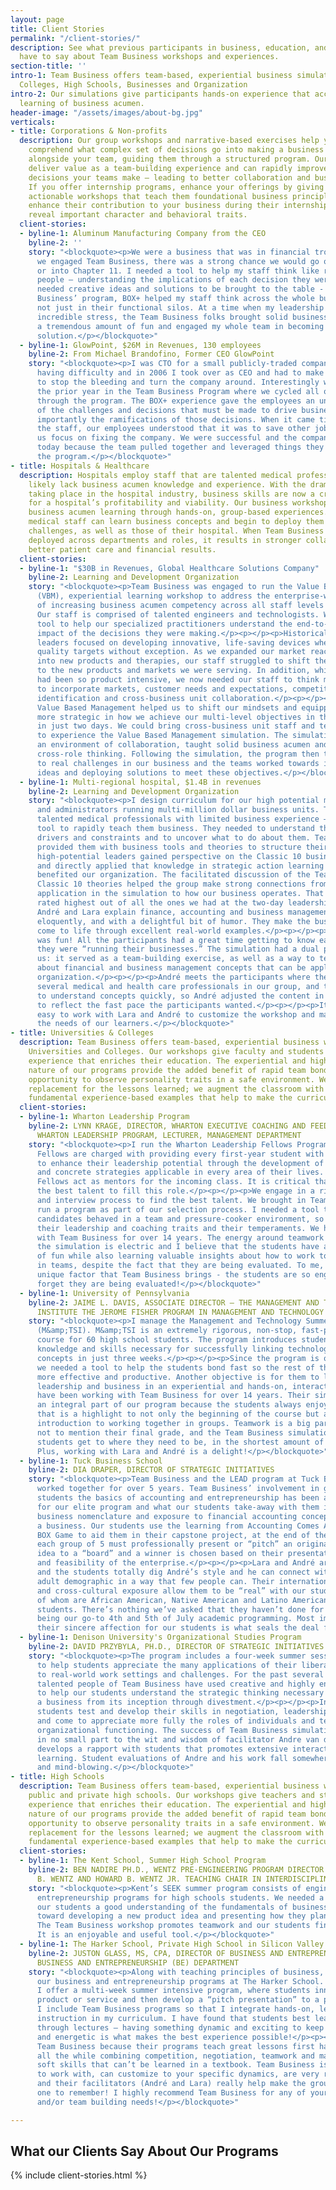 ```yaml
---
layout: page
title: Client Stories
permalink: "/client-stories/"
description: See what previous participants in business, education, and healthcare
  have to say about Team Business workshops and experiences.
section-title: ''
intro-1: Team Business offers team-based, experiential business simulations to Universities,
  Colleges, High Schools, Businesses and Organization
intro-2: Our simulations give participants hands-on experience that accelerates the
  learning of business acumen.
header-image: "/assets/images/about-bg.jpg"
verticals:
- title: Corporations & Non-profits
  description: Our group workshops and narrative-based exercises help your team fully
    comprehend what complex set of decisions go into making a business work. We work
    alongside your team, guiding them through a structured program. Our programs can
    deliver value as a team-building experience and can rapidly improve the business
    decisions your teams make – leading to better collaboration and business results.
    If you offer internship programs, enhance your offerings by giving participants
    actionable workshops that teach them foundational business principles. These programs
    enhance their contribution to your business during their internship, as well as
    reveal important character and behavioral traits.
  client-stories:
  - byline-1: Aluminum Manufacturing Company from the CEO
    byline-2: ''
    story: "<blockquote><p>We were a business that was in financial trouble – when
      we engaged Team Business, there was a strong chance we would go out of business
      or into Chapter 11. I needed a tool to help my staff think like real business
      people – understanding the implications of each decision they were making. I
      needed creative ideas and solutions to be brought to the table - fast. Team
      Business’ program, BOX+ helped my staff think across the whole business and
      not just in their functional silos. At a time when my leadership team was under
      incredible stress, the Team Business folks brought solid business thinking,
      a tremendous amount of fun and engaged my whole team in becoming a part of the
      solution.</p></blockquote>"
  - byline-1: GlowPoint, $26M in Revenues, 130 employees
    byline-2: From Michael Brandofino, Former CEO GlowPoint
    story: "<blockquote><p>I was CTO for a small publicly-traded company that was
      having difficulty and in 2006 I took over as CEO and had to make drastic changes
      to stop the bleeding and turn the company around. Interestingly we had invested
      the prior year in the Team Business Program where we cycled all of our employees
      through the program. The BOX+ experience gave the employees an understanding
      of the challenges and decisions that must be made to drive business and more
      importantly the ramifications of those decisions. When it came time to right-size
      the staff, our employees understood that it was to save other jobs and help
      us focus on fixing the company. We were successful and the company still exists
      today because the team pulled together and leveraged things they learned in
      the program.</p></blockquote>"
- title: Hospitals & Healthcare
  description: Hospitals employ staff that are talented medical professionals – they
    likely lack business acumen knowledge and experience. With the dramatic changes
    taking place in the hospital industry, business skills are now a critical factor
    for a hospital’s profitability and viability. Our business workshops fast track
    business acumen learning through hands-on, group-based experiences. In one day,
    medical staff can learn business concepts and begin to deploy them to their individual
    challenges, as well as those of their hospital. When Team Business workshops are
    deployed across departments and roles, it results in stronger collaboration, driving
    better patient care and financial results.
  client-stories:
  - byline-1: "$30B in Revenues, Global Healthcare Solutions Company"
    byline-2: Learning and Development Organization
    story: "<blockquote><p>Team Business was engaged to run the Value Based Management
      (VBM), experiential learning workshop to address the enterprise-wide objective
      of increasing business acumen competency across all staff levels and disciplines.
      Our staff is comprised of talented engineers and technologists. We needed a
      tool to help our specialized practitioners understand the end-to-end business
      impact of the decisions they were making.</p><p></p><p>Historically, our product
      leaders focused on developing innovative, life-saving devices where we surpassed
      quality targets without exception. As we expanded our market reach and moved
      into new products and therapies, our staff struggled to shift their mindset
      to the new products and markets we were serving. In addition, while our focus
      had been so product intensive, we now needed our staff to think more broadly
      to incorporate markets, customer needs and expectations, competition, opportunity
      identification and cross-business unit collaboration.</p><p></p><p>Team Business’
      Value Based Management helped us to shift our mindsets and equipped us to be
      more strategic in how we achieve our multi-level objectives in the one program,
      in just two days. We could bring cross-business unit staff and teams together
      to experience the Value Based Management simulation. The simulation created
      an environment of collaboration, taught solid business acumen and encouraged
      cross-role thinking. Following the simulation, the program then turned the discussion
      to real challenges in our business and the teams worked towards identifying
      ideas and deploying solutions to meet these objectives.</p></blockquote>"
  - byline-1: Multi-regional hospital, $1.4B in revenues
    byline-2: Learning and Development Organization
    story: "<blockquote><p>I design curriculum for our high potential medical professionals
      and administrators running multi-million dollar business units. These are very
      talented medical professionals with limited business experience – I needed a
      tool to rapidly teach them business. They needed to understand their business
      drivers and constraints and to uncover what to do about them. Team Business
      provided them with business tools and theories to structure their thinking.</p><p></p><p>Our
      high-potential leaders gained perspective on the Classic 10 business theories,
      and directly applied that knowledge in strategic action learning projects that
      benefited our organization. The facilitated discussion of the Team Business
      Classic 10 theories helped the group make strong connections from the practical
      application in the simulation to how our business operates. That segment was
      rated highest out of all the ones we had at the two-day leadership workshop.</p><p></p><p>Both
      André and Lara explain finance, accounting and business management concepts
      eloquently, and with a delightful bit of humor. They make the business theories
      come to life through excellent real-world examples.</p><p></p><p>The Box simulation
      was fun! All the participants had a great time getting to know each other as
      they were “running their businesses.” The simulation had a dual purpose for
      us: it served as a team-building exercise, as well as a way to teach the group
      about financial and business management concepts that can be applied in our
      organization.</p><p></p><p>André meets the participants where they are. We had
      several medical and health care professionals in our group, and they were able
      to understand concepts quickly, so André adjusted the content in the moment
      to reflect the fast pace the participants wanted.</p><p></p><p>It is also so
      easy to work with Lara and André to customize the workshop and materials for
      the needs of our learners.</p></blockquote>"
- title: Universities & Colleges
  description: Team Business offers team-based, experiential business workshops to
    Universities and Colleges. Our workshops give faculty and students a hands-on
    experience that enriches their education. The experiential and highly interactive
    nature of our programs provide the added benefit of rapid team bonding and the
    opportunity to observe personality traits in a safe environment. We are not a
    replacement for the lessons learned; we augment the classroom with practical and
    fundamental experience-based examples that help to make the curriculum real.
  client-stories:
  - byline-1: Wharton Leadership Program
    byline-2: LYNN KRAGE, DIRECTOR, WHARTON EXECUTIVE COACHING AND FEEDBACK PROGRAM,
      WHARTON LEADERSHIP PROGRAM, LECTURER, MANAGEMENT DEPARTMENT
    story: "<blockquote><p>I run the Wharton Leadership Fellows Program. Leadership
      Fellows are charged with providing every first-year student with the opportunity
      to enhance their leadership potential through the development of practical tools
      and concrete strategies applicable in every area of their lives. The Leadership
      Fellows act as mentors for the incoming class. It is critical that we recruit
      the best talent to fill this role.</p><p></p><p>We engage in a rigorous application
      and interview process to find the best talent. We brought in Team Business to
      run a program as part of our selection process. I needed a tool to see how our
      candidates behaved in a team and pressure-cooker environment, so I could understand
      their leadership and coaching traits and their temperaments. We have been working
      with Team Business for over 14 years. The energy around teamwork generated by
      the simulation is electric and I believe that the students have a great deal
      of fun while also learning valuable insights about how to work together effectively
      in teams, despite the fact that they are being evaluated. To me, that is the
      unique factor that Team Business brings - the students are so engaged that they
      forget they are being evaluated!</p></blockquote>"
  - byline-1: University of Pennsylvania
    byline-2: JAIME L. DAVIS, ASSOCIATE DIRECTOR – THE MANAGEMENT AND TECHNOLOGY SUMMER
      INSTITUTE THE JEROME FISHER PROGRAM IN MANAGEMENT AND TECHNOLOGY
    story: "<blockquote><p>I manage the Management and Technology Summer Institute
      (M&amp;TSI). M&amp;TSI is an extremely rigorous, non-stop, fast-paced college
      course for 60 high school students. The program introduces students to the fundamental
      knowledge and skills necessary for successfully linking technology and management
      concepts in just three weeks.</p><p></p><p>Since the program is only three weeks,
      we needed a tool to help the students bond fast so the rest of the program is
      more effective and productive. Another objective is for them to learn about
      leadership and business in an experiential and hands-on, interactive way. We
      have been working with Team Business for over 14 years. Their simulation is
      an integral part of our program because the students always enjoy it and remark
      that is a highlight to not only the beginning of the course but also a healthy
      introduction to working together in groups. Teamwork is a big part of M&amp;TSI,
      not to mention their final grade, and the Team Business simulation helps our
      students get to where they need to be, in the shortest amount of time possible.
      Plus, working with Lara and André is a delight!</p></blockquote>"
  - byline-1: Tuck Business School
    byline-2: DIA DRAPER, DIRECTOR OF STRATEGIC INITIATIVES
    story: "<blockquote><p>Team Business and the LEAD program at Tuck Business School
      worked together for over 5 years. Team Business’ involvement in getting our
      students the basics of accounting and entrepreneurship has been a game-changer
      for our elite program and what our students take-away with them in terms of
      business nomenclature and exposure to financial accounting concepts and running
      a business. Our students use the learning from Accounting Comes Alive and The
      BOX Game to aid them in their capstone project, at the end of their 3-week program
      each group of 5 must professionally present or “pitch” an original business
      idea to a “board” and a winner is chosen based on their presentation, financials
      and feasibility of the enterprise.</p><p></p><p>Lara and André are easy colleagues
      and the students totally dig André’s style and he can connect with that young
      adult demographic in a way that few people can. Their international experience
      and cross-cultural exposure allow them to be “real” with our students, the majority
      of whom are African American, Native American and Latino American high school
      students. There’s nothing we’ve asked that they haven’t done for us including
      being our go-to 4th and 5th of July academic programming. Most importantly,
      their sincere affection for our students is what seals the deal for me.</p></blockquote>"
  - byline-1: Denison University's Organizational Studies Program
    byline-2: DAVID PRZYBYLA, PH.D., DIRECTOR OF STRATEGIC INITIATIVES
    story: "<blockquote><p>The program includes a four-week summer session designed
      to help students appreciate the many applications of their liberal arts education
      to real-world work settings and challenges. For the past several years, the
      talented people of Team Business have used creative and highly engaging simulations
      to help our students understand the strategic thinking necessary for managing
      a business from its inception through divestment.</p><p></p><p>In the process,
      students test and develop their skills in negotiation, leadership, and teamwork,
      and come to appreciate more fully the roles of individuals and teams in effective
      organizational functioning. The success of Team Business simulations is due
      in no small part to the wit and wisdom of facilitator Andre van der Bergh. He
      develops a rapport with students that promotes extensive interaction and active
      learning. Student evaluations of Andre and his work fall somewhere between awesome
      and mind-blowing.</p></blockquote>"
- title: High Schools
  description: Team Business offers team-based, experiential business workshops to
    public and private high schools. Our workshops give teachers and students a hands-on
    experience that enriches their education. The experiential and highly interactive
    nature of our programs provide the added benefit of rapid team bonding and the
    opportunity to observe personality traits in a safe environment. We are not a
    replacement for the lessons learned; we augment the classroom with practical and
    fundamental experience-based examples that help to make the curriculum real.
  client-stories:
  - byline-1: The Kent School, Summer High School Program
    byline-2: BEN NADIRE PH.D., WENTZ PRE-ENGINEERING PROGRAM DIRECTOR THE JUDITH
      B. WENTZ AND HOWARD B. WENTZ JR. TEACHING CHAIR IN INTERDISCIPLINARY STUDIES
    story: "<blockquote><p>Kent’s SEEK summer program consists of engineering and
      entrepreneurship programs for high schools students. We needed a tool to give
      our students a good understanding of the fundamentals of business, as they work
      toward developing a new product idea and presenting how they plan to go to market.
      The Team Business workshop promotes teamwork and our students find it captivating.
      It is an enjoyable and useful tool.</p></blockquote>"
  - byline-1: The Harker School, Private High School in Silicon Valley
    byline-2: JUSTON GLASS, MS, CPA, DIRECTOR OF BUSINESS AND ENTREPRENEURIAL PROGRAMS,
      BUSINESS AND ENTREPRENEURSHIP (BE) DEPARTMENT
    story: "<blockquote><p>Along with teaching principles of business, I also direct
      our business and entrepreneurship programs at The Harker School. In the summer,
      I offer a multi-week summer intensive program, where students innovate a new
      product or service and then develop a “pitch presentation” to a panel of investors.
      I include Team Business programs so that I integrate hands-on, learn by doing
      instruction in my curriculum. I have found that students best learn beyond just
      through lectures – having something dynamic and exciting to keep them engaged
      and energetic is what makes the best experience possible!</p><p></p><p>I engage
      Team Business because their programs teach great lessons first hand about business,
      all the while combining competition, negotiation, teamwork and many other essential
      soft skills that can’t be learned in a textbook. Team Business is a great team
      to work with, can customize to your specific dynamics, are very responsive,
      and their facilitators (André and Lara) really help make the group experience
      one to remember! I highly recommend Team Business for any of your business educational
      and/or team building needs!</p></blockquote>"

---
```

## What our Clients Say About Our Programs

{% include client-stories.html %}
